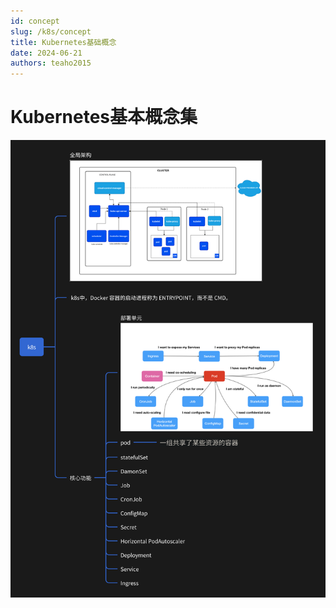 ```yaml
---
id: concept
slug: /k8s/concept
title: Kubernetes基础概念
date: 2024-06-21
authors: teaho2015
---
```


# Kubernetes基本概念集

![base.png](base.png)


